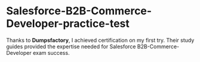 # Salesforce-B2B-Commerce-Developer-practice-test
Thanks to **Dumpsfactory**, I achieved certification on my first try. Their study guides provided the expertise needed for Salesforce B2B-Commerce-Developer exam success.
